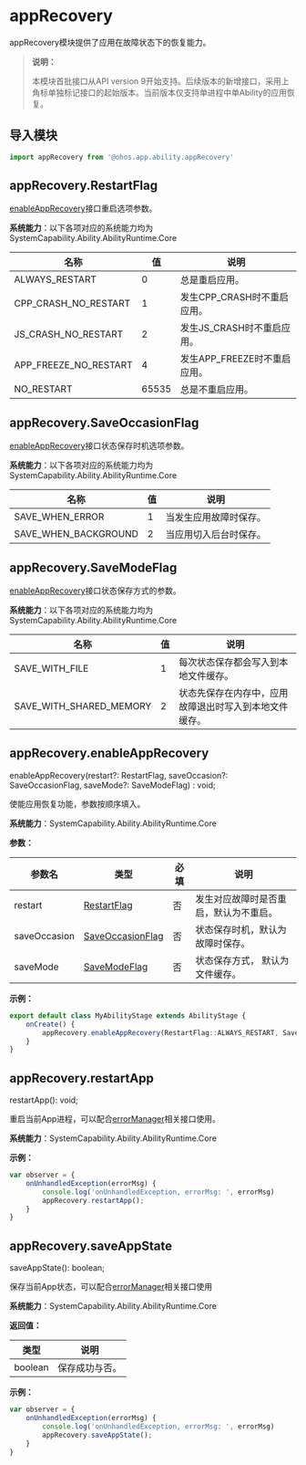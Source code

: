 # appRecovery

appRecovery模块提供了应用在故障状态下的恢复能力。

> **说明：**
> 
> 本模块首批接口从API version 9开始支持。后续版本的新增接口，采用上角标单独标记接口的起始版本。当前版本仅支持单进程中单Ability的应用恢复。

## 导入模块
```ts
import appRecovery from '@ohos.app.ability.appRecovery'
```


## appRecovery.RestartFlag

[enableAppRecovery](#apprecoveryenableapprecovery)接口重启选项参数。

**系统能力**：以下各项对应的系统能力均为SystemCapability.Ability.AbilityRuntime.Core

| 名称                          | 值   | 说明                                                         |
| ----------------------------- | ---- | ------------------------------------------------------------ |
| ALWAYS_RESTART           | 0    | 总是重启应用。 |
| CPP_CRASH_NO_RESTART           | 1    | 发生CPP_CRASH时不重启应用。 |
| JS_CRASH_NO_RESTART           | 2    | 发生JS_CRASH时不重启应用。 |
| APP_FREEZE_NO_RESTART           | 4    | 发生APP_FREEZE时不重启应用。 |
| NO_RESTART           | 65535  | 总是不重启应用。 |

## appRecovery.SaveOccasionFlag

[enableAppRecovery](#apprecoveryenableapprecovery)接口状态保存时机选项参数。

**系统能力**：以下各项对应的系统能力均为SystemCapability.Ability.AbilityRuntime.Core

| 名称                          | 值   | 说明                                                         |
| ----------------------------- | ---- | ------------------------------------------------------------ |
| SAVE_WHEN_ERROR            | 1    | 当发生应用故障时保存。 |
| SAVE_WHEN_BACKGROUND            | 2    | 当应用切入后台时保存。 |

## appRecovery.SaveModeFlag  

[enableAppRecovery](#apprecoveryenableapprecovery)接口状态保存方式的参数。

**系统能力**：以下各项对应的系统能力均为SystemCapability.Ability.AbilityRuntime.Core

| 名称                          | 值   | 说明                                                         |
| ----------------------------- | ---- | ------------------------------------------------------------ |
| SAVE_WITH_FILE             | 1    | 每次状态保存都会写入到本地文件缓存。 |
| SAVE_WITH_SHARED_MEMORY             | 2    | 状态先保存在内存中，应用故障退出时写入到本地文件缓存。 |

## appRecovery.enableAppRecovery

enableAppRecovery(restart?: RestartFlag, saveOccasion?: SaveOccasionFlag, saveMode?: SaveModeFlag) : void;

使能应用恢复功能，参数按顺序填入。

**系统能力**：SystemCapability.Ability.AbilityRuntime.Core

**参数：**

| 参数名 | 类型 | 必填 | 说明 |
| -------- | -------- | -------- | -------- |
| restart | [RestartFlag](#apprecoveryrestartflag) | 否 | 发生对应故障时是否重启，默认为不重启。 |
| saveOccasion | [SaveOccasionFlag](#apprecoverysaveoccasionflag) | 否 | 状态保存时机，默认为故障时保存。 |
| saveMode | [SaveModeFlag](#apprecoverysavemodeflag) | 否 | 状态保存方式， 默认为文件缓存。 |

**示例：**
    
```ts
export default class MyAbilityStage extends AbilityStage {
    onCreate() {
        appRecovery.enableAppRecovery(RestartFlag::ALWAYS_RESTART, SaveOccasionFlag::SAVE_WHEN_ERROR, SaveModeFlag::SAVE_WITH_FILE);
    }
}
```

## appRecovery.restartApp

restartApp(): void;

重启当前App进程，可以配合[errorManager](js-apis-app-ability-errorManager.md)相关接口使用。

**系统能力**：SystemCapability.Ability.AbilityRuntime.Core


**示例：**
    
```ts
var observer = {
    onUnhandledException(errorMsg) {
        console.log('onUnhandledException, errorMsg: ', errorMsg)
        appRecovery.restartApp();
    }
}

```

## appRecovery.saveAppState

saveAppState(): boolean;

保存当前App状态，可以配合[errorManager](js-apis-app-ability-errorManager.md)相关接口使用

**系统能力**：SystemCapability.Ability.AbilityRuntime.Core

**返回值：**

| 类型 | 说明 |
| -------- | -------- |
| boolean | 保存成功与否。 |

**示例：**
    
```ts
var observer = {
    onUnhandledException(errorMsg) {
        console.log('onUnhandledException, errorMsg: ', errorMsg)
        appRecovery.saveAppState();
    }
}
```
